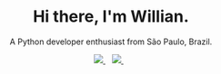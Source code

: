 <h1 align="center"> Hi there, I'm Willian.</h1>

<p align="center"> A Python developer enthusiast from São Paulo, Brazil.</p>

<p align="center">
  <a href="https://www.linkedin.com/in/euwillian/" rel="nofollow">
    <img src="https://camo.githubusercontent.com/a493f6833f99fb3c85788d6d9305e6b7a42b838e5ee5d138fd9a8214a7e77472/68747470733a2f2f696d672e736869656c64732e696f2f62616467652f6c696e6b6564696e2d2532333030373742352e7376673f267374796c653d666f722d7468652d6261646765266c6f676f3d6c696e6b6564696e266c6f676f436f6c6f723d7768697465" data-canonical-src="https://img.shields.io/badge/linkedin-%230077B5.svg?&amp;style=for-the-badge&amp;logo=linkedin&amp;logoColor=white" style="max-width:100%;">
  </a>&nbsp;&nbsp;
  <a href="https://pt.stackoverflow.com/users/33485/wss?tab=profile" rel="nofollow">
    <img src="https://img.shields.io/badge/Stack_Overflow-FE7A16?style=for-the-badge&logo=stack-overflow&logoColor=white" data-canonical-src="https://pt.stackoverflow.com/users/33485/wss?tab=profilelogo=stackoverflow&amp;logoColor=white" style="max-width:100%;">        
  </a>&nbsp;&nbsp;
</p>
